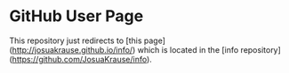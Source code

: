 # GitHub User Page

This repository just redirects to [this page] (http://josuakrause.github.io/info/)
which is located in the [info repository] (https://github.com/JosuaKrause/info).
